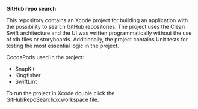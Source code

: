 **GitHub repo search**

This repository contains an Xcode project for building an application with the possibility to search GitHub repositories. 
The project uses the Clean Swift architecture and the UI was written programmatically without the use of xib files or storyboards.
Additionally, the project contains Unit tests for testing the most essential logic in the project.

CocoaPods used in the project:
* SnapKit
* Kingfisher
* SwiftLint 

To run the project in Xcode double click the GitHubRepoSearch.xcworkspace file.